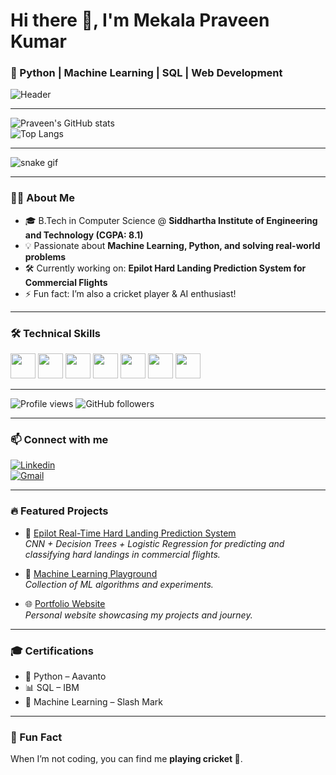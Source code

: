 <!-- Header -->
# Hi there 👋, I'm Mekala Praveen Kumar  
### 🚀 Python | Machine Learning | SQL | Web Development  

![Header](./your-banner.png) <!-- optional: upload a banner image -->

---

<!-- GitHub Stats -->
![Praveen's GitHub stats](https://github-readme-stats.vercel.app/api?username=Praveen-Kumar58&show_icons=true&theme=radical)  
![Top Langs](https://github-readme-stats.vercel.app/api/top-langs/?username=Praveen-Kumar58&layout=compact&theme=radical)  

---

<!-- Snake Animation -->
![snake gif](https://github.com/Praveen-Kumar58/Praveen-Kumar58/blob/output/github-contribution-grid-snake.svg)

---

<!-- About Me -->
### 👨‍💻 About Me  
- 🎓 B.Tech in Computer Science @ **Siddhartha Institute of Engineering and Technology (CGPA: 8.1)**  
- 💡 Passionate about **Machine Learning, Python, and solving real-world problems**  
- 🛠️ Currently working on: **Epilot Hard Landing Prediction System for Commercial Flights**  
- ⚡ Fun fact: I’m also a cricket player & AI enthusiast!  

---

<!-- Skills Section -->
### 🛠️ Technical Skills
<p>
  <img src="https://cdn.jsdelivr.net/gh/devicons/devicon/icons/python/python-original.svg" width="40" />
  <img src="https://cdn.jsdelivr.net/gh/devicons/devicon/icons/html5/html5-original.svg" width="40" />
  <img src="https://cdn.jsdelivr.net/gh/devicons/devicon/icons/css3/css3-original.svg" width="40" />
  <img src="https://cdn.jsdelivr.net/gh/devicons/devicon/icons/mysql/mysql-original.svg" width="40" />
  <img src="https://cdn.jsdelivr.net/gh/devicons/devicon/icons/git/git-original.svg" width="40" />
  <img src="https://cdn.jsdelivr.net/gh/devicons/devicon/icons/vscode/vscode-original.svg" width="40" />
  <img src="https://cdn.jsdelivr.net/gh/devicons/devicon/icons/jupyter/jupyter-original.svg" width="40" />
</p>

---

<!-- Badges -->
![Profile views](https://komarev.com/ghpvc/?username=Praveen-Kumar58&color=blueviolet)
![GitHub followers](https://img.shields.io/github/followers/Praveen-Kumar58?label=Follow&style=social)

---

<!-- Connect Section -->
### 📫 Connect with me
[![Linkedin](https://img.shields.io/badge/-Praveen%20Kumar-blue?style=flat&logo=Linkedin&logoColor=white)](https://www.linkedin.com/in/praveen-kumar-87277021a)  
[![Gmail](https://img.shields.io/badge/-praveenyadavp999%40gmail.com-c14438?style=flat&logo=Gmail&logoColor=white)](mailto:praveenyadavp999@gmail.com)  

---

<!-- Projects Section -->
### 🔥 Featured Projects
- 🛫 [Epilot Real-Time Hard Landing Prediction System](https://github.com/Praveen-Kumar58/Epilot-Hard-Landing-Prediction)  
  *CNN + Decision Trees + Logistic Regression for predicting and classifying hard landings in commercial flights.*  

- 🤖 [Machine Learning Playground](https://github.com/Praveen-Kumar58/Machine-Learning-Playground)  
  *Collection of ML algorithms and experiments.*  

- 🌐 [Portfolio Website](https://github.com/Praveen-Kumar58/Portfolio)  
  *Personal website showcasing my projects and journey.*  

---

<!-- Certifications -->
### 🎓 Certifications
- 🐍 Python – Aavanto  
- 📊 SQL – IBM  
- 🤖 Machine Learning – Slash Mark  

---

<!-- Fun Section -->
### 🎯 Fun Fact
When I’m not coding, you can find me **playing cricket 🏏**.
